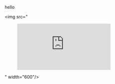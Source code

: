 hello

<img src="<figure><embed src="https://wakatime.com/share/@e5472b79-ea15-479a-81fd-4ff225882a49/393a7c47-7837-40f7-859a-bb95b232138d.svg"></embed></figure>" width="600"/>
